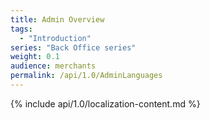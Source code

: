 ```yaml
---
title: Admin Overview
tags:
  - "Introduction"
series: "Back Office series"
weight: 0.1
audience: merchants
permalink: /api/1.0/AdminLanguages
---
```

{% include api/1.0/localization-content.md %}
